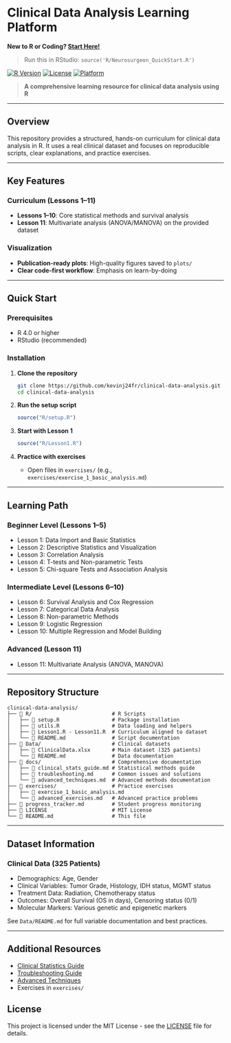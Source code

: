 # Clinical Data Analysis Learning Platform

**New to R or Coding? [Start Here!](NEUROSURGEON_GUIDE.md)**

> Run this in RStudio: `source('R/Neurosurgeon_QuickStart.R')`

[![R Version](https://img.shields.io/badge/R-4.0%2B-blue.svg)](https://www.r-project.org/)
[![License](https://img.shields.io/badge/License-MIT-green.svg)](LICENSE)
[![Platform](https://img.shields.io/badge/Platform-Windows%20%7C%20macOS%20%7C%20Linux-lightgrey.svg)](https://www.r-project.org/)

> **A comprehensive learning resource for clinical data analysis using R**

---

## Overview

This repository provides a structured, hands-on curriculum for clinical data analysis in R. It uses a real clinical dataset and focuses on reproducible scripts, clear explanations, and practice exercises.

---

## Key Features

### **Curriculum (Lessons 1–11)**
- **Lessons 1–10**: Core statistical methods and survival analysis
- **Lesson 11**: Multivariate analysis (ANOVA/MANOVA) on the provided dataset

### **Visualization**
- **Publication-ready plots**: High-quality figures saved to `plots/`
- **Clear code-first workflow**: Emphasis on learn-by-doing

---

## Quick Start

### Prerequisites
- R 4.0 or higher
- RStudio (recommended)

### Installation

1. **Clone the repository**
   ```bash
   git clone https://github.com/kevinj24fr/clinical-data-analysis.git
   cd clinical-data-analysis
   ```

2. **Run the setup script**
   ```r
   source("R/setup.R")
   ```

3. **Start with Lesson 1**
   ```r
   source("R/Lesson1.R")
   ```

4. **Practice with exercises**
   - Open files in `exercises/` (e.g., `exercises/exercise_1_basic_analysis.md`)

---

## Learning Path

### **Beginner Level (Lessons 1–5)**
- Lesson 1: Data Import and Basic Statistics
- Lesson 2: Descriptive Statistics and Visualization
- Lesson 3: Correlation Analysis
- Lesson 4: T-tests and Non-parametric Tests
- Lesson 5: Chi-square Tests and Association Analysis

### **Intermediate Level (Lessons 6–10)**
- Lesson 6: Survival Analysis and Cox Regression
- Lesson 7: Categorical Data Analysis
- Lesson 8: Non-parametric Methods
- Lesson 9: Logistic Regression
- Lesson 10: Multiple Regression and Model Building

### **Advanced (Lesson 11)**
- Lesson 11: Multivariate Analysis (ANOVA, MANOVA)

---

## Repository Structure

```
clinical-data-analysis/
├── 📁 R/                          # R Scripts
│   ├── 📄 setup.R                 # Package installation
│   ├── 📄 utils.R                 # Data loading and helpers
│   ├── 📄 Lesson1.R - Lesson11.R  # Curriculum aligned to dataset
│   └── 📄 README.md               # Script documentation
├── 📁 Data/                       # Clinical datasets
│   ├── 📄 ClinicalData.xlsx       # Main dataset (325 patients)
│   └── 📄 README.md               # Data documentation
├── 📁 docs/                       # Comprehensive documentation
│   ├── 📄 clinical_stats_guide.md # Statistical methods guide
│   ├── 📄 troubleshooting.md      # Common issues and solutions
│   └── 📄 advanced_techniques.md  # Advanced methods documentation
├── 📁 exercises/                  # Practice exercises
│   ├── 📄 exercise_1_basic_analysis.md
│   └── 📄 advanced_exercises.md   # Advanced practice problems
├── 📄 progress_tracker.md         # Student progress monitoring
├── 📄 LICENSE                     # MIT License
└── 📄 README.md                   # This file
```

---

## Dataset Information

### **Clinical Data (325 Patients)**
- Demographics: Age, Gender
- Clinical Variables: Tumor Grade, Histology, IDH status, MGMT status
- Treatment Data: Radiation, Chemotherapy status
- Outcomes: Overall Survival (OS in days), Censoring status (0/1)
- Molecular Markers: Various genetic and epigenetic markers

See `Data/README.md` for full variable documentation and best practices.

---

## Additional Resources

- [Clinical Statistics Guide](docs/clinical_stats_guide.md)
- [Troubleshooting Guide](docs/troubleshooting.md)
- [Advanced Techniques](docs/advanced_techniques.md)
- Exercises in `exercises/`

## License

This project is licensed under the MIT License - see the [LICENSE](LICENSE) file for details.
